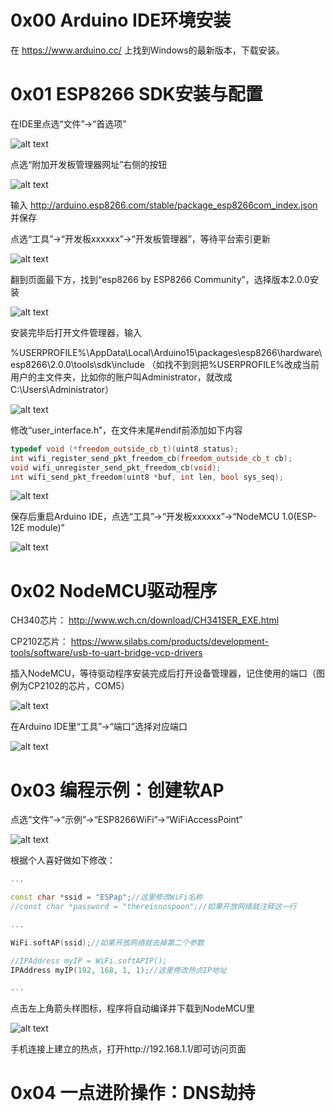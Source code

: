 0x00 Arduino IDE环境安装
========================
在 https://www.arduino.cc/ 上找到Windows的最新版本，下载安装。

0x01 ESP8266 SDK安装与配置
==========================
在IDE里点选“文件”->“首选项”

![alt text](.\resources\1-0.PNG "1-0")

点选“附加开发板管理器网址”右侧的按钮

![alt text](.\resources\1-1.PNG "1-1")

输入 http://arduino.esp8266.com/stable/package_esp8266com_index.json 并保存

点选“工具”->“开发板xxxxxx”->“开发板管理器”，等待平台索引更新

![alt text](.\resources\1-2.PNG "1-2")

翻到页面最下方，找到“esp8266 by ESP8266 Community”，选择版本2.0.0安装

![alt text](.\resources\1-3.PNG "1-3")

安装完毕后打开文件管理器，输入

%USERPROFILE%\AppData\Local\Arduino15\packages\esp8266\hardware\esp8266\2.0.0\tools\sdk\include （如找不到则把%USERPROFILE%改成当前用户的主文件夹，比如你的账户叫Administrator，就改成C:\Users\Administrator）

![alt text](.\resources\1-4.PNG "1-4")

修改“user_interface.h”，在文件末尾#endif前添加如下内容
```cpp
typedef void (*freedom_outside_cb_t)(uint8 status);
int wifi_register_send_pkt_freedom_cb(freedom_outside_cb_t cb);
void wifi_unregister_send_pkt_freedom_cb(void);
int wifi_send_pkt_freedom(uint8 *buf, int len, bool sys_seq);
```

![alt text](.\resources\1-5.PNG "1-5")

保存后重启Arduino IDE，点选“工具”->“开发板xxxxxx”->“NodeMCU 1.0(ESP-12E module)”

![alt text](.\resources\1-6.PNG "1-6")

0x02 NodeMCU驱动程序
====================
CH340芯片： http://www.wch.cn/download/CH341SER_EXE.html

CP2102芯片： https://www.silabs.com/products/development-tools/software/usb-to-uart-bridge-vcp-drivers

插入NodeMCU，等待驱动程序安装完成后打开设备管理器，记住使用的端口（图例为CP2102的芯片，COM5）

![alt text](.\resources\2-1.PNG "2-1")

在Arduino IDE里“工具”->“端口”选择对应端口

![alt text](.\resources\2-2.PNG "2-2")

0x03 编程示例：创建软AP
=======================
点选“文件”->“示例”->“ESP8266WiFi”->“WiFiAccessPoint”

![alt text](.\resources\3-1.PNG "3-1")

根据个人喜好做如下修改：
```cpp
...

const char *ssid = "ESPap";//这里修改WiFi名称
//const char *password = "thereisnospoon";//如果开放网络就注释这一行

...

WiFi.softAP(ssid);//如果开放网络就去掉第二个参数

//IPAddress myIP = WiFi.softAPIP();
IPAddress myIP(192, 168, 1, 1);//这里修改热点IP地址

...
```

点击左上角箭头样图标，程序将自动编译并下载到NodeMCU里

![alt text](.\resources\3-2.PNG "3-2")

手机连接上建立的热点，打开http://192.168.1.1/即可访问页面

0x04 一点进阶操作：DNS劫持
==========================
